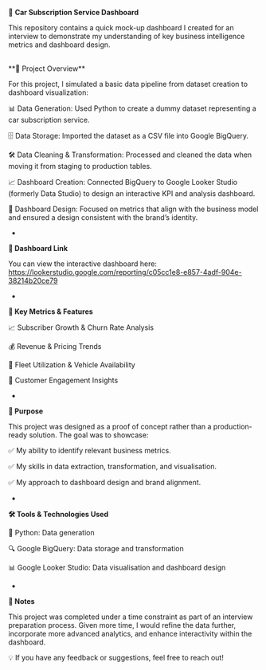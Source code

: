 🚗 **Car Subscription Service Dashboard**

This repository contains a quick mock-up dashboard I created for an interview to demonstrate my understanding of key business intelligence metrics and dashboard design.

<br>
**📌 Project Overview**

For this project, I simulated a basic data pipeline from dataset creation to dashboard visualization:

📊 Data Generation: Used Python to create a dummy dataset representing a car subscription service.

🗄️ Data Storage: Imported the dataset as a CSV file into Google BigQuery.

🛠️ Data Cleaning & Transformation: Processed and cleaned the data when moving it from staging to production tables.

📈 Dashboard Creation: Connected BigQuery to Google Looker Studio (formerly Data Studio) to design an interactive KPI and analysis dashboard.

🎨 Dashboard Design: Focused on metrics that align with the business model and ensured a design consistent with the brand’s identity.

-
**🔗 Dashboard Link**

You can view the interactive dashboard here: https://lookerstudio.google.com/reporting/c05cc1e8-e857-4adf-904e-38214b20ce79

-
**📌 Key Metrics & Features**

📈 Subscriber Growth & Churn Rate Analysis

💰 Revenue & Pricing Trends

🚙 Fleet Utilization & Vehicle Availability

👥 Customer Engagement Insights

-
**🎯 Purpose**

This project was designed as a proof of concept rather than a production-ready solution. The goal was to showcase:

✅ My ability to identify relevant business metrics.

✅ My skills in data extraction, transformation, and visualisation.

✅ My approach to dashboard design and brand alignment.

-
**🛠️ Tools & Technologies Used**

🐍 Python: Data generation

🔍 Google BigQuery: Data storage and transformation

📊 Google Looker Studio: Data visualisation and dashboard design

-
**📝 Notes**

This project was completed under a time constraint as part of an interview preparation process. Given more time, I would refine the data further, incorporate more advanced analytics, and enhance interactivity within the dashboard.


💡 If you have any feedback or suggestions, feel free to reach out!
